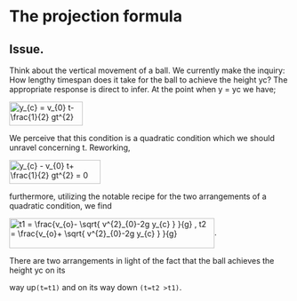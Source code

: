 # The projection formula
## Issue. 
Think about the vertical movement of a ball.
We currently make the inquiry: How lengthy timespan does it take for the ball to achieve the height yc?
The appropriate response is direct to infer. 
At the point when y = yc we have; 

<img src="http://www.sciweavers.org/tex2img.php?eq=%20%20%20y_%7Bc%7D%20%20%3D%20v_%7B0%7D%20t-%20%5Cfrac%7B1%7D%7B2%7D%20gt%5E%7B2%7D%20%20&bc=White&fc=Black&im=jpg&fs=12&ff=arev&edit=0" align="center" border="0" alt="   y_{c}  = v_{0} t- \frac{1}{2} gt^{2}  " width="132" height="43" />

We perceive that this condition is a quadratic condition which we should unravel concerning t. Reworking, 

<img src="http://www.sciweavers.org/tex2img.php?eq=%20%20%20y_%7Bc%7D%20-%20v_%7B0%7D%20t%2B%20%5Cfrac%7B1%7D%7B2%7D%20gt%5E%7B2%7D%20%3D%200%20&bc=White&fc=Black&im=jpg&fs=12&ff=arev&edit=0" align="center" border="0" alt="   y_{c} - v_{0} t+ \frac{1}{2} gt^{2} = 0 " width="164" height="43" />

furthermore, utilizing the notable recipe for the two arrangements of a quadratic condition, we find 

<img src="http://www.sciweavers.org/tex2img.php?eq=t1%20%3D%20%5Cfrac%7Bv_%7Bo%7D-%20%5Csqrt%7B%20v%5E%7B2%7D_%7B0%7D-2g%20y_%7Bc%7D%20%20%7D%20%7D%7Bg%7D%20%2C%20t2%20%3D%20%5Cfrac%7Bv_%7Bo%7D%2B%20%5Csqrt%7B%20v%5E%7B2%7D_%7B0%7D-2g%20y_%7Bc%7D%20%20%7D%20%7D%7Bg%7D%20&bc=White&fc=Black&im=jpg&fs=12&ff=arev&edit=0" align="center" border="0" alt="t1 = \frac{v_{o}- \sqrt{ v^{2}_{0}-2g y_{c}  } }{g} , t2 = \frac{v_{o}+ \sqrt{ v^{2}_{0}-2g y_{c}  } }{g} " width="369" height="54" />. 

There are two arrangements in light of the fact that the ball achieves the height yc on its 

way up`(t=t1)` and on its way down `(t=t2 >t1)`.
